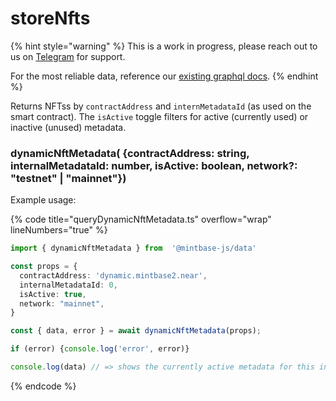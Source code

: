 # storeNfts

{% hint style="warning" %}
This is a work in progress, please reach out to us on [Telegram](https://t.me/mintdev) for support.

For the most reliable data, reference our [existing graphql docs](https://docs.mintbase.io/dev/read-data/mintbase-graph).
{% endhint %}

Returns NFTss by `contractAddress` and `internMetadataId` (as used on the smart contract). The `isActive` toggle filters for active (currently used) or inactive (unused) metadata.

### dynamicNftMetadata( {contractAddress: string, internalMetadataId: number, isActive: boolean, network?: "testnet" | "mainnet"})

Example usage:

{% code title="queryDynamicNftMetadata.ts" overflow="wrap" lineNumbers="true" %}
```typescript
import { dynamicNftMetadata } from  '@mintbase-js/data'

const props = {
  contractAddress: 'dynamic.mintbase2.near',
  internalMetadataId: 0,
  isActive: true,
  network: "mainnet",
}

const { data, error } = await dynamicNftMetadata(props);

if (error) {console.log('error', error)}

console.log(data) // => shows the currently active metadata for this internal ID
```
{% endcode %}

